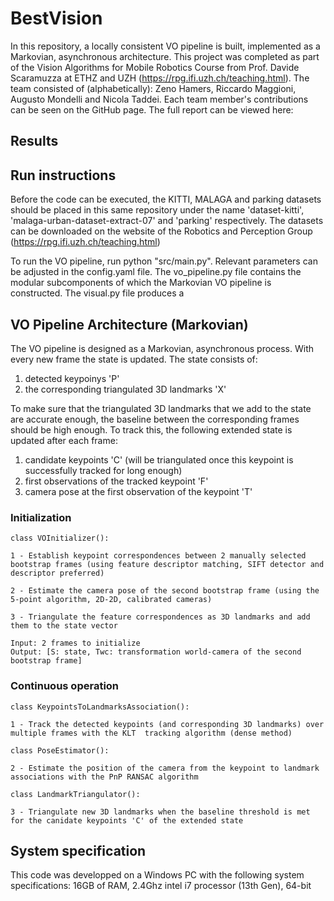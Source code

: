 # BestVision
In this repository, a locally consistent VO pipeline is built, implemented as a Markovian, asynchronous architecture.
This project was completed as part of the Vision Algorithms for Mobile Robotics Course from Prof. Davide Scaramuzza at ETHZ and UZH (https://rpg.ifi.uzh.ch/teaching.html). 
The team consisted of (alphabetically): Zeno Hamers, Riccardo Maggioni, Augusto Mondelli and Nicola Taddei. Each team member's contributions can be seen on the GitHub page.
The full report can be viewed here: 

## Results



## Run instructions
Before the code can be executed, the KITTI, MALAGA and parking datasets should be placed in this same repository under the name 'dataset-kitti', 'malaga-urban-dataset-extract-07' and 'parking' respectively. The datasets can be downloaded on the website of the Robotics and Perception Group (https://rpg.ifi.uzh.ch/teaching.html)

To run the VO pipeline, run python "src/main.py". Relevant parameters can be adjusted in the config.yaml file. 
The vo_pipeline.py file contains the modular subcomponents of which the Markovian VO pipeline is constructed. The visual.py file produces a 


## VO Pipeline Architecture (Markovian)
The VO pipeline is designed as a Markovian, asynchronous process. With every new frame the state is updated. The state consists of:
1) detected keypoinys 'P' 
2) the corresponding triangulated 3D landmarks 'X'

To make sure that the triangulated 3D landmarks that we add to the state are accurate enough, the baseline between the corresponding frames should be high enough. To track this, the following extended state is updated after each frame:
1) candidate keypoints 'C' (will be triangulated once this keypoint is successfully tracked for long enough) 
2) first observations of the tracked keypoint 'F'
3) camera pose at the first observation of the keypoint 'T'


### Initialization

    class VOInitializer():

    1 - Establish keypoint correspondences between 2 manually selected bootstrap frames (using feature descriptor matching, SIFT detector and descriptor preferred)

    2 - Estimate the camera pose of the second bootstrap frame (using the 5-point algorithm, 2D-2D, calibrated cameras)

    3 - Triangulate the feature correspondences as 3D landmarks and add them to the state vector

    Input: 2 frames to initialize
    Output: [S: state, Twc: transformation world-camera of the second bootstrap frame]


### Continuous operation

    class KeypointsToLandmarksAssociation():

    1 - Track the detected keypoints (and corresponding 3D landmarks) over multiple frames with the KLT  tracking algorithm (dense method)

    class PoseEstimator():

    2 - Estimate the position of the camera from the keypoint to landmark associations with the PnP RANSAC algorithm

    class LandmarkTriangulator():
    
    3 - Triangulate new 3D landmarks when the baseline threshold is met for the canidate keypoints 'C' of the extended state


## System specification
This code was developped on a Windows PC with the following system specifications:
 16GB of RAM, 2.4Ghz intel i7 processor (13th Gen), 64-bit

